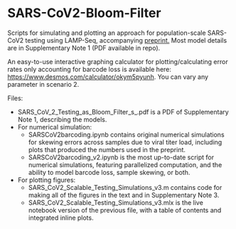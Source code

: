 # SARS-CoV2-Bloom-Filter
Scripts for simulating and plotting an approach for population-scale SARS-CoV2 testing using LAMP-Seq, accompanying [preprint.](https://www.biorxiv.org/content/10.1101/2020.04.06.025635v1) 
Most model details are in Supplementary Note 1 (PDF available in repo). 

An easy-to-use interactive graphing calculator for plotting/calculating error rates only accounting for barcode loss is available here: https://www.desmos.com/calculator/okym5pyunh. You can vary any parameter in scenario 2.

Files:
- SARS_CoV_2_Testing_as_Bloom_Filter_s_.pdf is a PDF of Supplementary Note 1, describing the models. 
- For numerical simulation:
    - SARSCoV2barcoding.ipynb contains original numerical simulations for skewing errors across samples due to viral titer load, including plots that produced the numbers used in the preprint.
    - SARSCoV2barcoding_v2.ipynb is the most up-to-date script for numerical simulations, featuring parallelized computation, and the ability to model barcode loss, sample skewing, or both.
- For plotting figures: 
    - SARS_CoV2_Scalable_Testing_Simulations_v3.m contains code for making all of the figures in the text and in Supplementary Note 3.
    - SARS_CoV2_Scalable_Testing_Simulations_v3.mlx is the live notebook version of the previous file, with a table of contents and integrated inline plots.
